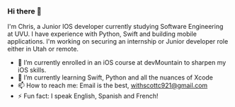### Hi there 👋

I'm Chris, a Junior IOS developer currently studying Software Engineering at UVU. I have experience with Python, Swift and building mobile applications. I'm working on securing an internship or Junior developer role either in Utah or remote. 

- 🔭 I’m currently enrolled in an iOS course at devMountain to sharpen my iOS skills.  
- 🌱 I’m currently learning Swift, Python and all the nuances of Xcode 
- 📫 How to reach me: Email is the best, withscottc921@gmail.com
- ⚡ Fun fact: I speak English, Spanish and French! 

